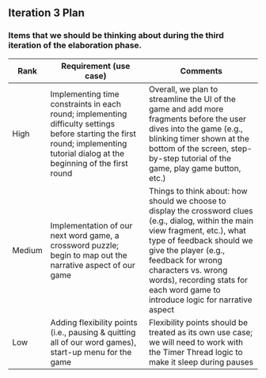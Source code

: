 ## Iteration 3 Plan

###  Items that we should be thinking about during the third iteration of the elaboration phase.


| Rank   | Requirement (use case)                                                                | Comments                                                                                                                                                                                |
|--------|---------------------------------------------------------------------------------------|-----------------------------------------------------------------------------------------------------------------------------------------------------------------------------------------|
| High   | Implementing time constraints in each round; implementing difficulty settings before starting the first round; implementing tutorial dialog at the beginning of the first round | Overall, we plan to streamline the UI of the game and add more fragments before the user dives into the game (e.g., blinking timer shown at the bottom of the screen, step-by-step tutorial of the game, play game button, etc.)|
| Medium | Implementation of our next word game, a crossword puzzle; begin to map out the narrative aspect of our game | Things to think about: how should we choose to display the crossword clues (e.g., dialog, within the main view fragment, etc.), what type of feedback should we give the player (e.g., feedback for wrong characters vs. wrong words), recording stats for each word game to introduce logic for narrative aspect |
| Low   | Adding flexibility points (i.e., pausing & quitting all of our word games), start-up menu for the game | Flexibility points should be treated as its own use case; we will need to work with the Timer Thread logic to make it sleep during pauses | 